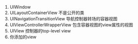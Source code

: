 1. UIWindow
2. UILayoutContainerView 不是公开的类
3. UINavigationTransitionView 导航控制器转场的容器视图
4. UIViewControllerWrapperView 包含容器视图的view属性的视图
5. UIView 控制器的top-level view
6. 你添加的view

